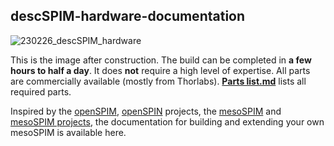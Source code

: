 ## descSPIM-hardware-documentation

![230226_descSPIM_hardware](https://user-images.githubusercontent.com/98086219/221413856-c2b866a3-955a-4e53-b62b-0597dc6fa1ba.jpg)

This is the image after construction. 
The build can be completed in **a few hours to half a day**. 
It does **not** require a high level of expertise. 
All parts are commercially available (mostly from Thorlabs).
**[Parts list.md](https://github.com/dbsb-juntendo/descSPIM/blob/main/Parts%20list.md)** lists all required parts.

Inspired by the [openSPIM](https://openspim.org/), [openSPIN](https://sites.google.com/site/openspinmicroscopy/?pli=1&authuser=1) projects, the [mesoSPIM](https://github.com/mesoSPIM) and [mesoSPIM projects](https://mesospim.org/), the documentation for building and extending your own mesoSPIM is available here.

